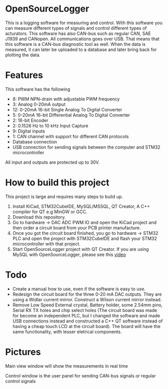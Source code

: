 # OpenSourceLogger

This is a logging software for measuring and control. With this software you can measure different types of signals and control different types of acturators. This software has also CAN-bus such as regular CAN, SAE J1939 and CANopen. All communications goes over USB. That means that this software 
is a CAN-bus diagnostic tool as well. When the data is measured, it can later be uploaded to a database and later bring back for plotting the data.

# Features

This software has the following

- 8: PWM NPN-drain with adjustable PWM frequency
- 3: Analog 0-20mA output
- 12: 0-20mA 16-bit Single Analog To Digital Converter
- 5: 0-20mA 16-bit Differential Analog To Digital Converter
- 2: 16-bit Encoder
- 2: 0.1526 Hz to 10 kHz Input Capture
- 9: Digital inputs
- 1: CAN channel with support for different CAN protocols
- Database connection
- USB connection for sending signals between the computer and STM32 microcontroller

All input and outputs are protected up to 30V. 

# How to build this project

This project is large and requires many steps to build up.

1. Install KiCad, STM32CubeIDE, MySQL/MSSQL, QT Creator, A C++ compiler for QT e.g MinGW or GCC.
2. Download this repository.
3. Go to hardware -> DAC ADC PWM IO and open the KiCad project and then order a circuit board from your PCB printer manufacture.
3. Once you got the circuit board finished, you go to hardware -> STM32 PLC and open the project with STM32CubeIDE and flash your STM32 microcontroller with that project.
4. Start OpenSourceLogger project with QT Creator. If you are using MySQL with OpenSourceLogger, please see this [video]('https://www.youtube.com/watch?v=qeErME39zvw')

# Todo

- Create a manual how to use, even if the software is easy to use.
- Redesign the circuit board for the three 0-20 mA DAC outputs. They are using a Widlar current mirror. Construct a Wilson current mirror instead.
- Remove Low Speed External crystal, Battery holder, some 2.54mm pins, Serial RX TX holes and chip select holes (The circuit board was made for become an independent PLC, but I changed the software and made USB connections instead and constructed a C++ QT software instead of having a cheap touch LCD at the circuit board). The board will have the same functionality, with lesser eletrical components.

# Pictures

Main view window will show the measurements in real time

[](https://raw.githubusercontent.com/DanielMartensson/OpenSourceLogger/main/pictures/MainWindow.PNG)

Control window is the user panel for sending CAN-bus signals or regular control signals

[](https://raw.githubusercontent.com/DanielMartensson/OpenSourceLogger/main/pictures/ControlWindow.PNG)
